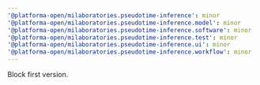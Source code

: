 ```yaml
---
'@platforma-open/milaboratories.pseudotime-inference': minor
'@platforma-open/milaboratories.pseudotime-inference.model': minor
'@platforma-open/milaboratories.pseudotime-inference.software': minor
'@platforma-open/milaboratories.pseudotime-inference.test': minor
'@platforma-open/milaboratories.pseudotime-inference.ui': minor
'@platforma-open/milaboratories.pseudotime-inference.workflow': minor
---
```


Block first version.
